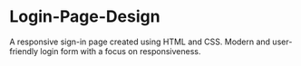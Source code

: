 # Login-Page-Design
A responsive sign-in page created using HTML and CSS. Modern and user-friendly login form with a focus on responsiveness.
